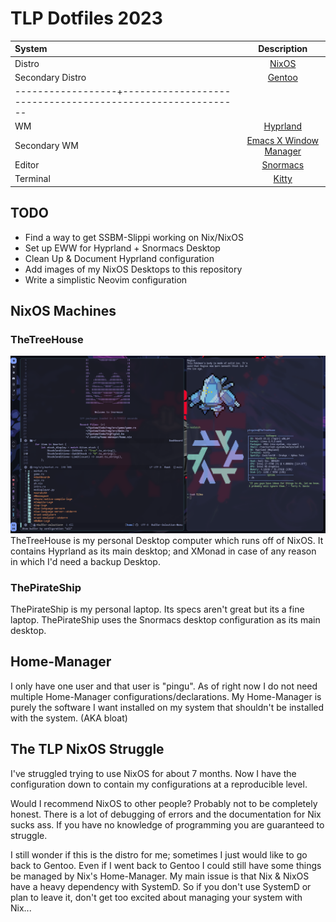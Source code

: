 # TLP Dotfiles 2023

| System      | Description |
| :---        |    :----:   |
| Distro      | [NixOS](https://nixos.org)            |
| Secondary Distro   | [Gentoo](https://gentoo.org)   | 
|------------------+-----------------------------------------------------------|
| WM               | [Hyprland](https://hyprland.org/)                         |
| Secondary WM     | [Emacs X Window Manager](https://github.com/ch11ng/exwm)  |
| Editor           | [Snormacs](https://github.com/thelinuxpirate/Snormacs)    |
| Terminal         | [Kitty](https://sw.kovidgoyal.net/kitty/)                 |

## TODO
- Find a way to get SSBM-Slippi working on Nix/NixOS
- Set up EWW for Hyprland + Snormacs Desktop
- Clean Up & Document Hyprland configuration
- Add images of my NixOS Desktops to this repository
- Write a simplistic Neovim configuration

## NixOS Machines

### TheTreeHouse
![TheTreeHouse Desktop](img/TheTreeHouseNix.png)
TheTreeHouse is my personal Desktop computer which runs off of NixOS.
It contains Hyprland as its main desktop; and XMonad in case of any reason in which I'd need a backup Desktop.

### ThePirateShip
ThePirateShip is my personal laptop.
Its specs aren't great but its a fine laptop.
ThePirateShip uses the Snormacs desktop configuration as its main desktop.

## Home-Manager
I only have one user and that user is "pingu".
As of right now I do not need multiple Home-Manager configurations/declarations.
My Home-Manager is purely the software I want installed on my system that shouldn't be installed with the system. (AKA bloat)

## The TLP NixOS Struggle
I've struggled trying to use NixOS for about 7 months. 
Now I have the configuration down to contain my configurations at a reproducible level.

Would I recommend NixOS to other people? Probably not to be completely honest.
There is a lot of debugging of errors and the documentation for Nix sucks ass.
If you have no knowledge of programming you are guaranteed to struggle.

I still wonder if this is the distro for me; sometimes I just would like to go back to Gentoo.
Even if I went back to Gentoo I could still have some things be managed by Nix's Home-Manager.
My main issue is that Nix & NixOS have a heavy dependency with SystemD. So if you don't use SystemD
or plan to leave it, don't get too excited about managing your system with Nix...
